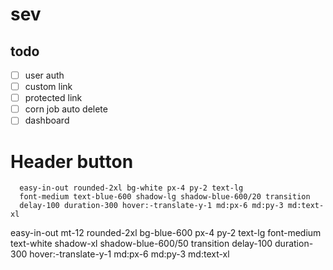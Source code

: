 # sev

## todo

- [ ] user auth
- [ ] custom link
- [ ] protected link
- [ ] corn job auto delete
- [ ] dashboard

# Header button

      easy-in-out rounded-2xl bg-white px-4 py-2 text-lg
      font-medium text-blue-600 shadow-lg shadow-blue-600/20 transition
      delay-100 duration-300 hover:-translate-y-1 md:px-6 md:py-3 md:text-xl

easy-in-out mt-12 rounded-2xl bg-blue-600 px-4 py-2 text-lg font-medium text-white shadow-xl shadow-blue-600/50 transition delay-100 duration-300 hover:-translate-y-1 md:px-6 md:py-3 md:text-xl
